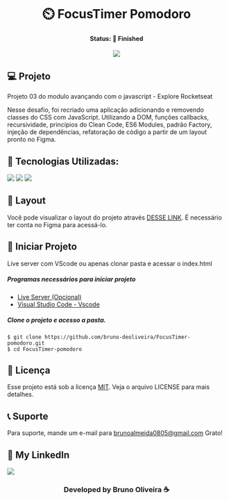<h1 align="center"> ⏲️ FocusTimer Pomodoro </h1>
<h4 align="center"> Status: 🚀 Finished </h4>

<p align="center">
  <img src="https://github.com/bruno-deoliveira/FocusTimer-pomodoro/assets/109918729/10f1f8be-b4fd-4aa8-b630-67c30e01b1f1"
</p>


## 💻 Projeto
Projeto 03 do modulo avançando com o javascript - Explore Rocketseat

Nesse desafio, foi recriado uma aplicação adicionando e removendo classes do CSS com JavaScript. Utilizando a DOM, funções callbacks, recursividade, princípios do
Clean Code, ES6 Modules, padrão Factory, injeção de dependências, refatoração de código a partir de um layout pronto no Figma.

## 🚀 Tecnologias Utilizadas:
<div>
  <img src="https://img.shields.io/badge/HTML5-E34F26?style=for-the-badge&logo=html5&logoColor=white"/>
  <img src="https://img.shields.io/badge/CSS3-1572B6?style=for-the-badge&logo=css3&logoColor=white"/>
  <img src="https://img.shields.io/badge/JavaScript-F7DF1E?style=for-the-badge&logo=javascript&logoColor=black"/>
</div>

## 🔖 Layout
Você pode visualizar o layout do projeto através [DESSE LINK](https://www.figma.com/file/biGnJS2T2TY40PlCsz9ptc/Explorer-Stage-05-Projeto-01-(Copy)?type=design&node-id=1-23&mode=design&t=fcLGU6txAD6PDAy7-0). É necessário ter conta no Figma para acessá-lo.

## 💾 Iniciar Projeto
Live server com VScode ou apenas clonar pasta e acessar o index.html
<h5> Programas necessários para iniciar projeto </h5>

- [Live Server (Opcional)](https://marketplace.visualstudio.com/items?itemName=ritwickdey.LiveServer)
- [Visual Studio Code - Vscode](https://code.visualstudio.com/)

<h5> Clone o projeto e acesso a pasta. </h5>

```
$ git clone https://github.com/bruno-deoliveira/FocusTimer-pomodoro.git
$ cd FocusTimer-pomodoro
```
## 📝 Licença
Esse projeto está sob a licença [MIT](). Veja o arquivo LICENSE para mais detalhes.

## 📞 Suporte
Para suporte, mande um e-mail para brunoalmeida0805@gmail.com Grato!

## 🔎 My LinkedIn 
<a href="https://www.linkedin.com/in/bruno-almeida-deoliveira"><img src="https://img.shields.io/badge/LinkedIn-0077B5?style=for-the-badge&logo=linkedin&logoColor=white"/></a>

<h3 align="center">Developed by Bruno Oliveira ☕</h3>
